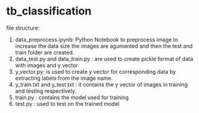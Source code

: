 # tb_classification

file structure:
  1) data_preprocess.ipynb: Python Notebook to preprocess image to increase the data size the images are agumented and then the test and train folder are created.
  2) data_test.py and data_train.py : are used to create pickle format of data with images and y vector
  3) y_vector.py: is used to create y vector for corresponding data by extracting labels from the image name.
  4) y_train.txt and y_test.txt : it contains the y vector of images in training and testing respectively.
  5) train.py : contains the model used for training 
  6) test.py : used to test on the trained model

